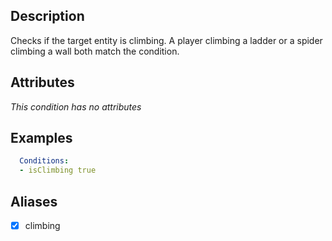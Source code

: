 ## Description
Checks if the target entity is climbing. A player climbing a ladder or a spider climbing a wall both match the condition.


## Attributes
*This condition has no attributes*


## Examples
```yaml
  Conditions:
  - isClimbing true
```


## Aliases
- [x] climbing